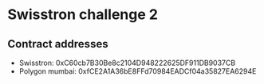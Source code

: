 # Swisstron challenge 2

## Contract addresses
- Swisstron: 0xC60cb7B30Be8c2104D948222625DF911DB9037CB
- Polygon mumbai: 0xfCE2A1A36bE8FFd70984EADCf04a35827EA6294E
